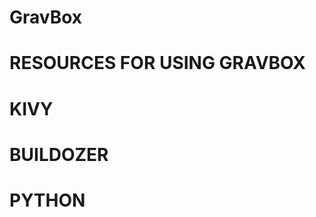 # GravBox
#
# RESOURCES FOR USING GRAVBOX
# 
# KIVY
#
# 
# BUILDOZER
#
#
# PYTHON
#
#
#
#
#
#
#
#
#
#
#
#
#
#
#
#
#
#
#
#
#
#
#
#
#
#
#
#
#
#
#
#
#
#
#
#
#
#
#
